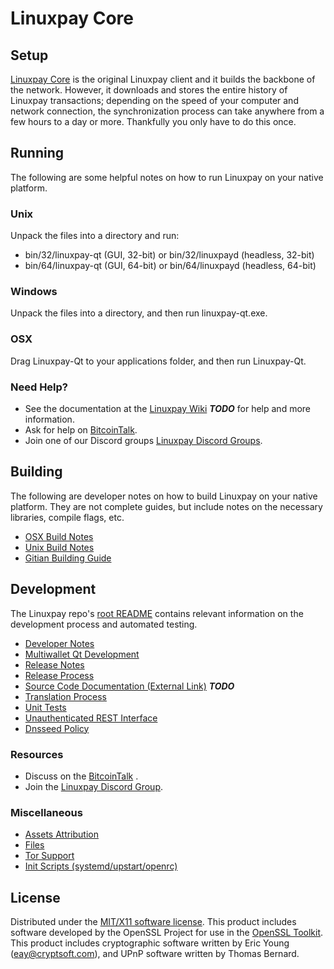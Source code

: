 Linuxpay Core
=====================

Setup
---------------------
[Linuxpay Core](https://github.com/linuxpay-project/linuxpay) is the original Linuxpay client and it builds the backbone of the network. However, it downloads and stores the entire history of Linuxpay transactions; depending on the speed of your computer and network connection, the synchronization process can take anywhere from a few hours to a day or more. Thankfully you only have to do this once.

Running
---------------------
The following are some helpful notes on how to run Linuxpay on your native platform.

### Unix

Unpack the files into a directory and run:

- bin/32/linuxpay-qt (GUI, 32-bit) or bin/32/linuxpayd (headless, 32-bit)
- bin/64/linuxpay-qt (GUI, 64-bit) or bin/64/linuxpayd (headless, 64-bit)

### Windows

Unpack the files into a directory, and then run linuxpay-qt.exe.

### OSX

Drag Linuxpay-Qt to your applications folder, and then run Linuxpay-Qt.

### Need Help?

* See the documentation at the [Linuxpay Wiki](https://en.bitcoin.it/wiki/Main_Page) ***TODO***
for help and more information.
* Ask for help on [BitcoinTalk](https://bitcointalk.org/index.php?topic=2956408.0).
* Join one of our Discord groups [Linuxpay Discord Groups](https://discord.gg/8tbvMQM).

Building
---------------------
The following are developer notes on how to build Linuxpay on your native platform. They are not complete guides, but include notes on the necessary libraries, compile flags, etc.

- [OSX Build Notes](build-osx.md)
- [Unix Build Notes](build-unix.md)
- [Gitian Building Guide](gitian-building.md)

Development
---------------------
The Linuxpay repo's [root README](https://github.com/linuxpay-project/linuxpay/blob/master/README.md) contains relevant information on the development process and automated testing.

- [Developer Notes](developer-notes.md)
- [Multiwallet Qt Development](multiwallet-qt.md)
- [Release Notes](release-notes.md)
- [Release Process](release-process.md)
- [Source Code Documentation (External Link)](https://dev.visucore.com/bitcoin/doxygen/) ***TODO***
- [Translation Process](translation_process.md)
- [Unit Tests](unit-tests.md)
- [Unauthenticated REST Interface](REST-interface.md)
- [Dnsseed Policy](dnsseed-policy.md)

### Resources

* Discuss on the [BitcoinTalk](https://bitcointalk.org/index.php?topic=2956408.0) .
* Join the [Linuxpay Discord Group](https://discord.gg/8tbvMQM).

### Miscellaneous
- [Assets Attribution](assets-attribution.md)
- [Files](files.md)
- [Tor Support](tor.md)
- [Init Scripts (systemd/upstart/openrc)](init.md)

License
---------------------
Distributed under the [MIT/X11 software license](http://www.opensource.org/licenses/mit-license.php).
This product includes software developed by the OpenSSL Project for use in the [OpenSSL Toolkit](https://www.openssl.org/). This product includes
cryptographic software written by Eric Young ([eay@cryptsoft.com](mailto:eay@cryptsoft.com)), and UPnP software written by Thomas Bernard.
